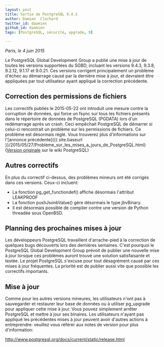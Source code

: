 ```yaml
---
layout: post
title: Sortie de PostgreSQL 9.4.3
author: Damien  Clochard
twitter_id: daamien
github_id: daamien
tags: [PostgreSQL, sécurité, upgrade, 9]

---
```

*Paris, le 4 juin 2015*


Le PostgreSQL Global Development Group a publié une mise à jour de toutes les versions supportées du SGBD, incluant les versions 9.4.3, 9.3.8, 9.2.12, 9.1.17 et 9.0.21. Ces versions corrigent principalement un problème d'échec au démarrage causé par la dernière mise à jour, et devraient être appliquées par tout utilisateur ayant appliqué la correction précédente. 

<!--MORE-->

## Correction des permissions de fichiers


Les correctifs publiés le 2015-05-22 ont introduit une mesure contre la corruption de données, qui force un fsync sur tous les fichiers présents dans le répertoire de données de PostgreSQL (PGDATA) lors d'un redémarrage après un crash. Ceci empêchait PostgreSQL de démarrer si celui-ci rencontrait un problème sur les permissions de fichiers. Ce problème est désormais réglé. Vous trouverez plus d'informations sur l'[annonce précédente]({{ site.baseurl }}/2015/05/27/Probleme_sur_les_mises_a_jours_de_PostgreSQL.html) ([Version originale](https://wiki.postgresql.org/wiki/May_2015_Fsync_Permissions_Bug) sur le wiki PostgreSQL)


## Autres correctifs

En plus du correctif ci-dessus, des problèmes mineurs ont été corrigés dans ces versions. Ceux-ci incluent:

* La fonction pg_get_functiondef() affiche désormais l'attribut LEAKPROOF
* La fonction pushJsonbValue() gère désormais le type jbvBinary.
* Il est désormais possible de compiler contre une version de Python threadée sous OpenBSD.



Planning des prochaines mises à jour
------------------------------------

Les développeurs PostgreSQL travaillent d'arrache-pied à la correction de quelques bugs découverts lors des dernières semaines. C'est pourquoi le PostgreSQL Global Development Group prévoit de publier une nouvelle mise à jour lorsque ces problèmes auront trouvé une solution satisfaisante et testée. Le projet PostgreSQL s'excuse pour tout désagrément causé par ces mises à jour fréquentes. La priorité est de publier aussi vite que possible les correctifs importants.


Mise à jour
-----------

Comme pour les autres versions mineures, les utilisateurs n'ont pas à sauvegarder et restaurer leur base de données ou à utiliser pg_upgrade pour appliquer cette mise à jour. Vous pouvez simplement arrêter PostgreSQL et mettre à jour ses binaires. Les utilisateurs n'ayant pas appliqué les précédentes mises à jour peuvent avoir d'autres actions à entreprendre: veuillez vous référer aux notes de version pour plus d'information:

http://www.postgresql.org/docs/current/static/release.html

